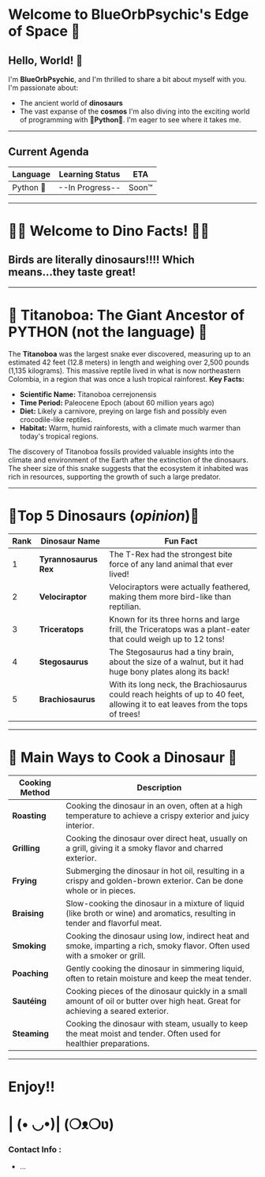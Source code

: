 # Welcome to BlueOrbPsychic's Edge of Space 🌌
## Hello, World! 🌟

I'm **BlueOrbPsychic**, and I'm thrilled to share a bit about myself with you. I'm passionate about:

- The ancient world of **dinosaurs**
- The vast expanse of the **cosmos**
I'm also diving into the exciting world of programming with 🐍**Python**🐍. I'm eager to see where it takes me.
---

## Current Agenda
 
   | Language | Learning Status |  ETA  |  
   |----------|-----------------|-------|
   | Python 🐍| --In Progress-- | Soon™ | 
-------------------------------------------


# 🦖🌟 Welcome to Dino Facts! 🌟🦕 

## Birds are literally dinosaurs!!!! Which means...they taste great! 
---


# 🐍 Titanoboa: The Giant Ancestor of PYTHON (not the language) 🐍
 
The **Titanoboa** was the largest snake ever discovered, measuring up to an estimated 42 feet (12.8 meters) in length and weighing over 2,500 pounds (1,135 kilograms). This massive reptile lived in what is now northeastern Colombia, in a region that was once a lush tropical rainforest.
**Key Facts:**
- **Scientific Name:** Titanoboa cerrejonensis
- **Time Period:** Paleocene Epoch (about 60 million years ago)
- **Diet:** Likely a carnivore, preying on large fish and possibly even crocodile-like reptiles.
- **Habitat:** Warm, humid rainforests, with a climate much warmer than today's tropical regions.

The discovery of Titanoboa fossils provided valuable insights into the climate and environment of the Earth after the extinction of the dinosaurs. The sheer size of this snake suggests that the ecosystem it inhabited was rich in resources, supporting the growth of such a large predator.


---

# 🦖Top 5 Dinosaurs (*opinion*)🦕

| Rank | Dinosaur Name       | Fun Fact |
|------|---------------------|----------|
| 1    | **Tyrannosaurus Rex** | The T-Rex had the strongest bite force of any land animal that ever lived! |
| 2    | **Velociraptor**    | Velociraptors were actually feathered, making them more bird-like than reptilian. |
| 3    | **Triceratops**     | Known for its three horns and large frill, the Triceratops was a plant-eater that could weigh up to 12 tons! |
| 4    | **Stegosaurus**     | The Stegosaurus had a tiny brain, about the size of a walnut, but it had huge bony plates along its back! |
| 5    | **Brachiosaurus**   | With its long neck, the Brachiosaurus could reach heights of up to 40 feet, allowing it to eat leaves from the tops of trees! |

---

# 🍗 Main Ways to Cook a Dinosaur 🍗

| Cooking Method | Description |
|----------------|-------------|
| **Roasting**   | Cooking the dinosaur in an oven, often at a high temperature to achieve a crispy exterior and juicy interior. |
| **Grilling**   | Cooking the dinosaur over direct heat, usually on a grill, giving it a smoky flavor and charred exterior. |
| **Frying**     | Submerging the dinosaur in hot oil, resulting in a crispy and golden-brown exterior. Can be done whole or in pieces. |
| **Braising**   | Slow-cooking the dinosaur in a mixture of liquid (like broth or wine) and aromatics, resulting in tender and flavorful meat. |
| **Smoking**    | Cooking the dinosaur using low, indirect heat and smoke, imparting a rich, smoky flavor. Often used with a smoker or grill. |
| **Poaching**   | Gently cooking the dinosaur in simmering liquid, often to retain moisture and keep the meat tender. |
| **Sautéing**   | Cooking pieces of the dinosaur quickly in a small amount of oil or butter over high heat. Great for achieving a seared exterior. |
| **Steaming**   | Cooking the dinosaur with steam, usually to keep the meat moist and tender. Often used for healthier preparations. |

---
# Enjoy!!
# | (• ◡•)| (❍ᴥ❍ʋ)
### Contact Info : 
- ...


               

<!---
BlueOrbPsychic/BlueOrbPsychic is a ✨ special ✨ repository because its `README.md` (this file) appears on your GitHub profile.
You can click the Preview link to take a look at your changes.
--->
